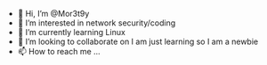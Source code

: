 - 👋 Hi, I’m @Mor3t9y
- 👀 I’m interested in network security/coding 
- 🌱 I’m currently learning Linux 
- 💞️ I’m looking to collaborate on I am just learning so I am a newbie 
- 📫 How to reach me ...

<!---
Mor3t9y/Mor3t9y is a ✨ special ✨ repository because its `README.md` (this file) appears on your GitHub profile.
You can click the Preview link to take a look at your changes.
--->
